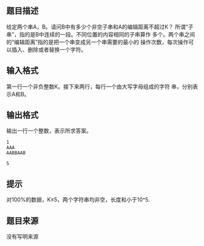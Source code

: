 


## 题目描述
给定两个串A，B。请问B中有多少个非空子串和A的编辑距离不超过K？
所谓“子串”，指的是B中连续的一段。不同位置的内容相同的子串算作
多个。两个串之间的“编辑距离”指的是把一个串变成另一个串需要的最小的
操作次数，每次操作可以插入、删除或者替换一个字符。
## 输入格式
第一行一个非负整数K。接下来两行，每行一个由大写字母组成的字符
串，分别表示A和B。
## 输出格式
输出一行一个整数，表示所求答案。

```input1
1
AAA
AABBAAB

```

```output1
5
```

## 提示
对100%的数据，K≤5，两个字符串均非空，长度和小于10^5.
## 题目来源
没有写明来源


